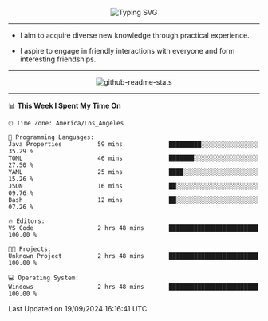 <p align="center">
  <img src="https://readme-typing-svg.demolab.com?font=Fira+Code&weight=500&size=32&duration=2500&pause=1600&center=true&vCenter=true&random=false&width=1024&height=64&lines=Hi+there+%F0%9F%91%8B;I'm+delighted+you+could+make+it+here+%F0%9F%8E%89;I'm+Harry%2C+a+college+student+still+finding+my+way" alt="Typing SVG" />
</p>


---


- I aim to acquire diverse new knowledge through practical experience.

- I aspire to engage in friendly interactions with everyone and form interesting friendships.


---


<p align="center">
  <img src="https://github-readme-stats.vercel.app/api?username=Harry-Jing&show_icons=true" alt="github-readme-stats"/>
</p>


---

<!--START_SECTION:waka-->
📊 **This Week I Spent My Time On** 

```text
🕑︎ Time Zone: America/Los_Angeles

💬 Programming Languages: 
Java Properties          59 mins             █████████░░░░░░░░░░░░░░░░   35.29 % 
TOML                     46 mins             ███████░░░░░░░░░░░░░░░░░░   27.50 % 
YAML                     25 mins             ████░░░░░░░░░░░░░░░░░░░░░   15.26 % 
JSON                     16 mins             ██░░░░░░░░░░░░░░░░░░░░░░░   09.76 % 
Bash                     12 mins             ██░░░░░░░░░░░░░░░░░░░░░░░   07.26 % 

🔥 Editors: 
VS Code                  2 hrs 48 mins       █████████████████████████   100.00 % 

🐱‍💻 Projects: 
Unknown Project          2 hrs 48 mins       █████████████████████████   100.00 % 

💻 Operating System: 
Windows                  2 hrs 48 mins       █████████████████████████   100.00 % 
```


 Last Updated on 19/09/2024 16:16:41 UTC
<!--END_SECTION:waka-->
